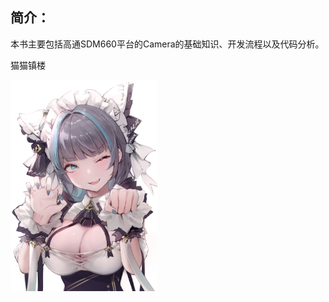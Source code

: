 ## 简介：

本书主要包括高通SDM660平台的Camera的基础知识、开发流程以及代码分析。

猫猫镇楼

<img src="Sdm660_Camera/image/IMG_5008(20220815-103345).JPG" alt="IMG_5008(20220815-103345)" style="zoom: 33%;" />